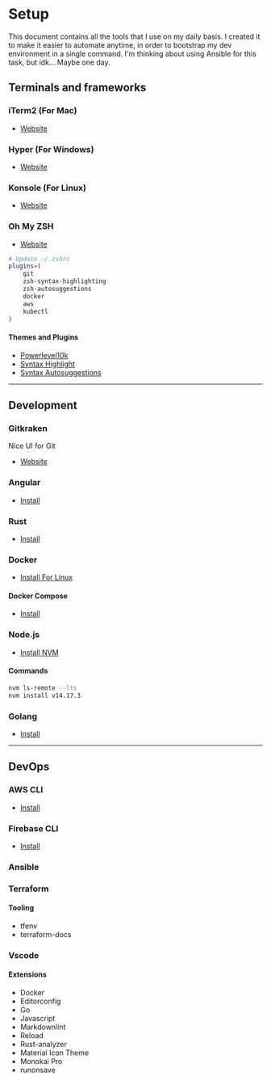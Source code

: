 # Setup

This document contains all the tools that I use on my daily basis. I created it to make it easier to automate anytime, in order to bootstrap my dev environment in a single command. I'm thinking about using Ansible for this task, but idk... Maybe one day.

## Terminals and frameworks

### iTerm2 (For Mac)

- [Website](https://iterm2.com/)

### Hyper (For Windows)

- [Website](https://konsole.kde.org/)

### Konsole (For Linux)

- [Website](https://hyper.is/)

### Oh My ZSH

- [Website](https://github.com/ohmyzsh/ohmyzsh)

```sh
# Update ~/.zshrc
plugins=(
    git
    zsh-syntax-highlighting
    zsh-autosuggestions
    docker
    aws
    kubectl
)
```

#### Themes and Plugins

- [Powerlevel10k](https://github.com/romkatv/powerlevel10k#oh-my-zsh)
- [Syntax Highlight](https://github.com/zsh-users/zsh-syntax-highlighting)
- [Syntax Autosuggestions](https://github.com/zsh-users/zsh-autosuggestions)

---

## Development

### Gitkraken

Nice UI for Git

- [Website](https://www.gitkraken.com/)

### Angular

- [Install](https://angular.io/guide/setup-local#install-the-angular-cli)

### Rust

- [Install](https://www.rust-lang.org/tools/install)

### Docker

- [Install For Linux](https://docs.docker.com/engine/install/ubuntu/)

#### Docker Compose

- [Install](https://docs.docker.com/compose/install/)

### Node.js

- [Install NVM](https://github.com/nvm-sh/nvm)

#### Commands

```sh
nvm ls-remote --lts
nvm install v14.17.3
```

### Golang

- [Install](https://golang.org/doc/install)

---

## DevOps

### AWS CLI

- [Install](https://docs.aws.amazon.com/cli/latest/userguide/install-cliv2.html)

### Firebase CLI

- [Install](https://firebase.google.com/docs/cli#install-cli-mac-linux)

### Ansible

### Terraform

#### Tooling

- tfenv
- terraform-docs

### Vscode

#### Extensions

- Docker
- Editorconfig
- Go
- Javascript
- Markdownlint
- Reload
- Rust-analyzer
- Material Icon Theme
- Monokai Pro
- runonsave
